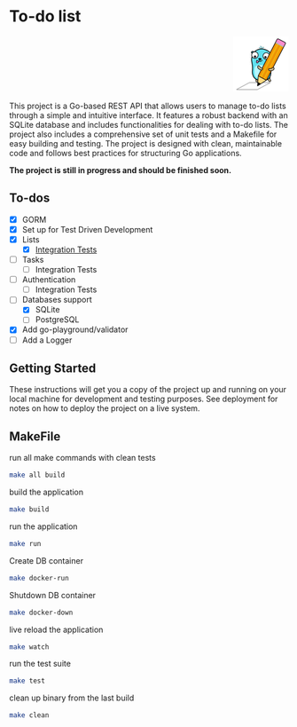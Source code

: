 # To-do list

<p align="right">
  <img src="./gopher.png" alt="Gopher">
</p>

This project is a Go-based REST API that allows users to manage to-do lists through a simple and intuitive interface. It features a robust backend with an SQLite database and includes functionalities for dealing with to-do lists. The project also includes a comprehensive set of unit tests and a Makefile for easy building and testing. The project is designed with clean, maintainable code and follows best practices for structuring Go applications.

**The project is still in progress and should be finished soon.**

## To-dos

- [x] GORM
- [x] Set up for Test Driven Development
- [x] Lists
  - [x] [Integration Tests](https://github.com/thefactus/todo-list/blob/main/tests/lists_handlers_test.go)
- [ ] Tasks
  - [ ] Integration Tests
- [ ] Authentication
  - [ ] Integration Tests
- [ ] Databases support
  - [x] SQLite
  - [ ] PostgreSQL
- [x] Add go-playground/validator
- [ ] Add a Logger

## Getting Started

These instructions will get you a copy of the project up and running on your local machine for development and testing purposes. See deployment for notes on how to deploy the project on a live system.

## MakeFile

run all make commands with clean tests

```bash
make all build
```

build the application

```bash
make build
```

run the application

```bash
make run
```

Create DB container

```bash
make docker-run
```

Shutdown DB container

```bash
make docker-down
```

live reload the application

```bash
make watch
```

run the test suite

```bash
make test
```

clean up binary from the last build

```bash
make clean
```
